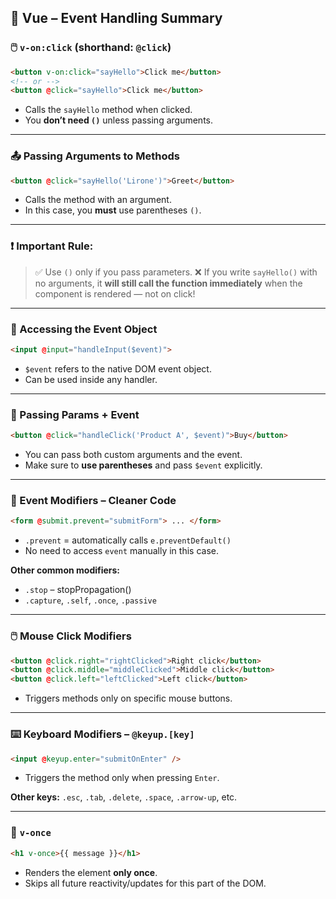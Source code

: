 ## 🎯 Vue – Event Handling Summary

### 🖱️ `v-on:click` (shorthand: `@click`)

```html
<button v-on:click="sayHello">Click me</button>
<!-- or -->
<button @click="sayHello">Click me</button>
```

* Calls the `sayHello` method when clicked.
* You **don’t need `()`** unless passing arguments.

---

### 📤 Passing Arguments to Methods

```html
<button @click="sayHello('Lirone')">Greet</button>
```

* Calls the method with an argument.
* In this case, you **must** use parentheses `()`.

---

### ❗ Important Rule:

> ✅ Use `()` only if you pass parameters.
> ❌ If you write `sayHello()` with no arguments, it **will still call the function immediately** when the component is rendered — not on click!

---

### 🧾 Accessing the Event Object

```html
<input @input="handleInput($event)">
```

* `$event` refers to the native DOM event object.
* Can be used inside any handler.

---

### 🧩 Passing Params + Event

```html
<button @click="handleClick('Product A', $event)">Buy</button>
```

* You can pass both custom arguments and the event.
* Make sure to **use parentheses** and pass `$event` explicitly.

---

### 🛑 Event Modifiers – Cleaner Code

```html
<form @submit.prevent="submitForm"> ... </form>
```

* `.prevent` = automatically calls `e.preventDefault()`
* No need to access `event` manually in this case.

**Other common modifiers:**

* `.stop` – stopPropagation()
* `.capture`, `.self`, `.once`, `.passive`

---

### 🖱️ Mouse Click Modifiers

```html
<button @click.right="rightClicked">Right click</button>
<button @click.middle="middleClicked">Middle click</button>
<button @click.left="leftClicked">Left click</button>
```

* Triggers methods only on specific mouse buttons.

---

### ⌨️ Keyboard Modifiers – `@keyup.[key]`

```html
<input @keyup.enter="submitOnEnter" />
```

* Triggers the method only when pressing `Enter`.

**Other keys:** `.esc`, `.tab`, `.delete`, `.space`, `.arrow-up`, etc.

---

### 🧷 `v-once`

```html
<h1 v-once>{{ message }}</h1>
```

* Renders the element **only once**.
* Skips all future reactivity/updates for this part of the DOM.